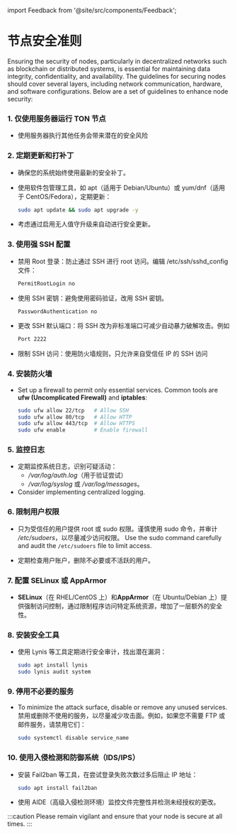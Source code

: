 import Feedback from '@site/src/components/Feedback';

# 节点安全准则

Ensuring the security of nodes, particularly in decentralized networks such as blockchain or distributed systems, is essential for maintaining data integrity, confidentiality, and availability. The guidelines for securing nodes should cover several layers, including network communication, hardware, and software configurations. Below are a set of guidelines to enhance node security:

### 1. 仅使用服务器运行 TON 节点

- 使用服务器执行其他任务会带来潜在的安全风险

### 2. 定期更新和打补丁

- 确保您的系统始终使用最新的安全补丁。

- 使用软件包管理工具，如 apt（适用于 Debian/Ubuntu）或 yum/dnf（适用于 CentOS/Fedora），定期更新：

    ```bash
    sudo apt update && sudo apt upgrade -y
    ```

- 考虑通过启用无人值守升级来自动进行安全更新。

### 3. 使用强 SSH 配置

- 禁用 Root 登录：防止通过 SSH 进行 root 访问。编辑 /etc/ssh/sshd_config 文件：

    ```bash
    PermitRootLogin no
    ```
- 使用 SSH 密钥：避免使用密码验证，改用 SSH 密钥。
    ```bash
    PasswordAuthentication no
    ```
- 更改 SSH 默认端口：将 SSH 改为非标准端口可减少自动暴力破解攻击。例如

    ```bash
    Port 2222
    ```
- 限制 SSH 访问：使用防火墙规则，只允许来自受信任 IP 的 SSH 访问

### 4. 安装防火墙

- Set up a firewall to permit only essential services. Common tools are **ufw (Uncomplicated Firewall)** and **iptables**:

    ```bash
    sudo ufw allow 22/tcp   # Allow SSH
    sudo ufw allow 80/tcp   # Allow HTTP
    sudo ufw allow 443/tcp  # Allow HTTPS
    sudo ufw enable         # Enable firewall
    ```

### 5. 监控日志

- 定期监控系统日志，识别可疑活动：
    - _/var/log/auth.log_（用于验证尝试）
    - _/var/log/syslog_ 或 _/var/log/messages_。
- Consider implementing centralized logging.

### 6. 限制用户权限

- 只为受信任的用户提供 root 或 sudo 权限。谨慎使用 sudo 命令，并审计 _/etc/sudoers_，以尽量减少访问权限。 Use the sudo command carefully and audit the `/etc/sudoers` file to limit access.

- 定期检查用户账户，删除不必要或不活跃的用户。

### 7. 配置 SELinux 或 AppArmor

- **SELinux**（在 RHEL/CentOS 上）和**AppArmor**（在 Ubuntu/Debian 上）提供强制访问控制，通过限制程序访问特定系统资源，增加了一层额外的安全性。

### 8. 安装安全工具

- 使用 Lynis 等工具定期进行安全审计，找出潜在漏洞：

    ```bash
    sudo apt install lynis
    sudo lynis audit system
    ```

### 9. 停用不必要的服务

- To minimize the attack surface, disable or remove any unused services. 禁用或删除不使用的服务，以尽量减少攻击面。例如，如果您不需要 FTP 或邮件服务，请禁用它们：

    ```bash
    sudo systemctl disable service_name
    ```

### 10. 使用入侵检测和防御系统（IDS/IPS）

- 安装 Fail2ban 等工具，在尝试登录失败次数过多后阻止 IP 地址：

    ```bash
    sudo apt install fail2ban
    ```

- 使用 AIDE（高级入侵检测环境）监控文件完整性并检测未经授权的更改。

:::caution
Please remain vigilant and ensure that your node is secure at all times.
:::

